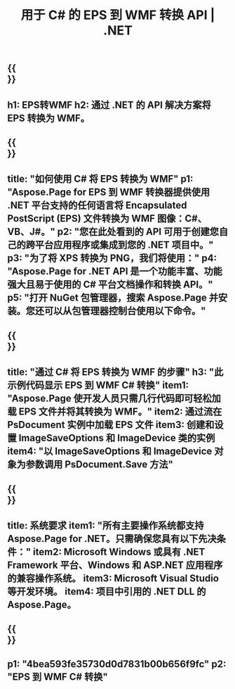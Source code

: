﻿---
translation: true
template: /_templates/_conversion-child-net.md
title: 用于 C# 的 EPS 到 WMF 转换 API | .NET
url: /net/conversion/eps-to-wmf/
description: EPS 到 WMF C# 转换的示例代码。使用 API 示例代码在 VB.NET、Asp.NET 或任何基于 .NET 的应用程序中将批量 EPS 文件转换为 WMF。
informat: EPS
outformat: WMF
otherformats: XPS PS
---

{{<section banner>}}
---
h1: EPS转WMF
h2: 通过 .NET 的 API 解决方案将 EPS 转换为 WMF。
---

{{<section overview>}}
---
title: "如何使用 C# 将 EPS 转换为 WMF"
p1: "Aspose.Page for EPS 到 WMF 转换器提供使用 .NET 平台支持的任何语言将 Encapsulated PostScript (EPS) 文件转换为 WMF 图像：C#、VB、J#。"
p2: "您在此处看到的 API 可用于创建您自己的跨平台应用程序或集成到您的 .NET 项目中。"
p3: "为了将 XPS 转换为 PNG，我们将使用："
p4: "Aspose.Page for .NET API 是一个功能丰富、功能强大且易于使用的 C# 平台文档操作和转换 API。"
p5: "打开 NuGet 包管理器，搜索 Aspose.Page 并安装。您还可以从包管理器控制台使用以下命令。"
---

{{<section feature1>}}
---
title: "通过 C# 将 EPS 转换为 WMF 的步骤"
h3: "此示例代码显示 EPS 到 WMF C# 转换"
item1: "Aspose.Page 使开发人员只需几行代码即可轻松加载 EPS 文件并将其转换为 WMF。"
item2: 通过流在 PsDocument 实例中加载 EPS 文件
item3: 创建和设置 ImageSaveOptions 和 ImageDevice 类的实例
item4: "以 ImageSaveOptions 和 ImageDevice 对象为参数调用 PsDocument.Save 方法"
---

{{<section feature2>}}
---
title: 系统要求
item1: "所有主要操作系统都支持 Aspose.Page for .NET。只需确保您具有以下先决条件："
item2: Microsoft Windows 或具有 .NET Framework 平台、Windows 和 ASP.NET 应用程序的兼容操作系统。
item3: Microsoft Visual Studio 等开发环境。
item4: 项目中引用的 .NET DLL 的 Aspose.Page。
---

{{<section gist>}}
---
p1: "4bea593fe35730d0d7831b00b656f9fc"
p2: "EPS 到 WMF C# 转换"
---
